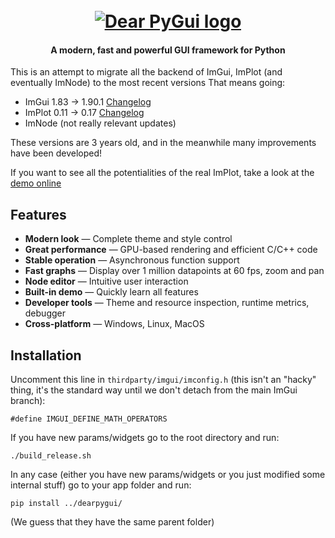 <h1 align="center">
  <br>
  <a href="https://github.com/hoffstadt/DearPyGui"><img src="https://raw.githubusercontent.com/hoffstadt/DearPyGui/assets/readme/dpg_logo_button.png" alt="Dear PyGui logo"></a>
</h1>

<h4 align="center">A modern, fast and powerful GUI framework for Python</h4>
  
This is an attempt to migrate all the backend of ImGui, ImPlot (and eventually ImNode) to the most recent versions
That means going:
  - ImGui 1.83 -> 1.90.1 [Changelog](https://github.com/ocornut/imgui/releases)
  - ImPlot 0.11 -> 0.17 [Changelog](https://github.com/epezent/implot/tags)
  - ImNode (not really relevant updates)

These versions are 3 years old, and in the meanwhile many improvements have been developed!

If you want to see all the potentialities of the real ImPlot, take a look at the [demo online](https://traineq.org/implot_demo/src/implot_demo.html)

## Features  
- **Modern look** — Complete theme and style control
- **Great performance** —  GPU-based rendering and efficient C/C++ code
- **Stable operation** —  Asynchronous function support
- **Fast graphs** — Display over 1 million datapoints at 60 fps, zoom and pan
- **Node editor** — Intuitive user interaction
- **Built-in demo** — Quickly learn all features
- **Developer tools** — Theme and resource inspection, runtime metrics, debugger
- **Cross-platform** — Windows, Linux, MacOS
  
## Installation

Uncomment this line in `thirdparty/imgui/imconfig.h` (this isn't an "hacky" thing, it's the standard way until we don't detach from the main ImGui branch):
```
#define IMGUI_DEFINE_MATH_OPERATORS
```

If you have new params/widgets go to the root directory and run:
```
./build_release.sh
```
In any case (either you have new params/widgets or you just modified some internal stuff) go to your app folder and run:
```
pip install ../dearpygui/
```
(We guess that they have the same parent folder)